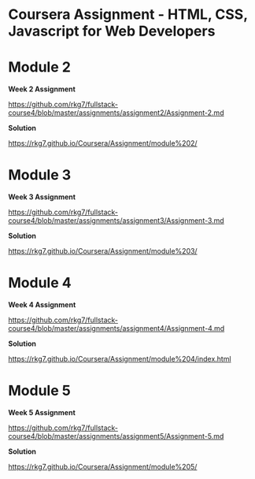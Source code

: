 # Coursera Assignment - HTML, CSS, Javascript for Web Developers

# Module 2
**Week 2 Assignment**

 https://github.com/rkg7/fullstack-course4/blob/master/assignments/assignment2/Assignment-2.md
 
**Solution** 

 https://rkg7.github.io/Coursera/Assignment/module%202/
 
# Module 3
**Week 3 Assignment**

 https://github.com/rkg7/fullstack-course4/blob/master/assignments/assignment3/Assignment-3.md
 
**Solution**

 https://rkg7.github.io/Coursera/Assignment/module%203/

# Module 4
**Week 4 Assignment**

 https://github.com/rkg7/fullstack-course4/blob/master/assignments/assignment4/Assignment-4.md
 
**Solution**

 https://rkg7.github.io/Coursera/Assignment/module%204/index.html

# Module 5
**Week 5 Assignment**

 https://github.com/rkg7/fullstack-course4/blob/master/assignments/assignment5/Assignment-5.md
 
**Solution**

 https://rkg7.github.io/Coursera/Assignment/module%205/
